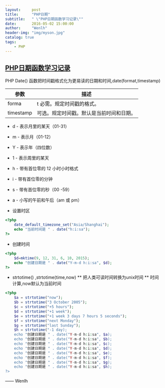 ```yaml
---
layout:     post
title:      "PHP日期"
subtitle:   " \"PHP日期函数学习记录\""
date:       2016-05-02 15:00:00
author:     "Wenlh"
header-img: "img/myson.jpg"
catalog: true
tags:
    - PHP
---
```


## [PHP日期函数学习记录](http://www.w3school.com.cn/php/php_date.asp)  

PHP Date() 函数把时间戳格式化为更易读的日期和时间,date(format,timestamp)

参数|	描述
----|----
forma|t	必需。规定时间戳的格式。
timestamp|	可选。规定时间戳。默认是当前时间和日期。

* d - 表示月里的某天（01-31）
* m - 表示月（01-12）
* Y - 表示年（四位数）
* 1 - 表示周里的某天
* h - 带有首位零的 12 小时小时格式
* i - 带有首位零的分钟
* s - 带有首位零的秒（00 -59）
* a - 小写的午前和午后（am 或 pm）

* 设置时区

```php
<?php
	date_default_timezone_set("Asia/Shanghai");
	echo "当前时间是 " . date("h:i:sa");
?>
```
* 创建时间

```php
<?php
	$d=mktime(9, 12, 31, 6, 10, 2015);
	echo "创建日期是 " . date("Y-m-d h:i:sa", $d);
?>
```

*  strtotime() ,strtotime(time,now)
** 把人类可读时间转换为unix时间
** 时间计算,now默认为当前时间

```php
<?php
	$a = strtotime("now");
	$b = strtotime("3 October 2005");
	$c = strtotime("+5 hours");
	$d = strtotime("+1 week");
	$e = strtotime("+1 week 3 days 7 hours 5 seconds");
	$f = strtotime("next Monday");
	$g = strtotime("last Sunday");
	$h = strtotime("-1 day);
	echo "创建日期是 " . date("Y-m-d h:i:sa", $a);
	echo "创建日期是 " . date("Y-m-d h:i:sa", $b);
	echo "创建日期是 " . date("Y-m-d h:i:sa", $c);
	echo "创建日期是 " . date("Y-m-d h:i:sa", $d);
	echo "创建日期是 " . date("Y-m-d h:i:sa", $e);
	echo "创建日期是 " . date("Y-m-d h:i:sa", $f);
	echo "创建日期是 " . date("Y-m-d h:i:sa", $g);
	echo "创建日期是 " . date("Y-m-d h:i:sa", $h);
?>
```
—— Wenlh
